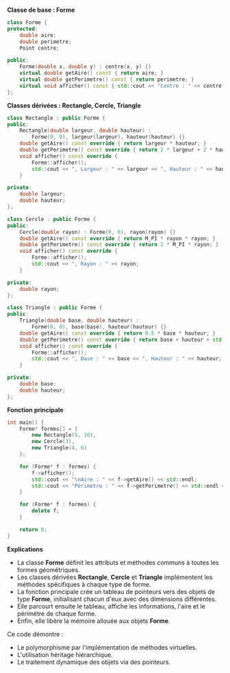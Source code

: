 **Classe de base : Forme**

```cpp
class Forme {
protected:
    double aire;
    double perimetre;
    Point centre;

public:
    Forme(double x, double y) : centre(x, y) {}
    virtual double getAire() const { return aire; }
    virtual double getPerimetre() const { return perimetre; }
    virtual void afficher() const { std::cout << "Centre : " << centre; }
};
```

**Classes dérivées : Rectangle, Cercle, Triangle**

```cpp
class Rectangle : public Forme {
public:
    Rectangle(double largeur, double hauteur) :
        Forme(0, 0), largeur(largeur), hauteur(hauteur) {}
    double getAire() const override { return largeur * hauteur; }
    double getPerimetre() const override { return 2 * largeur + 2 * hauteur; }
    void afficher() const override {
        Forme::afficher();
        std::cout << ", Largeur : " << largeur << ", Hauteur : " << hauteur;
    }

private:
    double largeur;
    double hauteur;
};

class Cercle : public Forme {
public:
    Cercle(double rayon) : Forme(0, 0), rayon(rayon) {}
    double getAire() const override { return M_PI * rayon * rayon; }
    double getPerimetre() const override { return 2 * M_PI * rayon; }
    void afficher() const override {
        Forme::afficher();
        std::cout << ", Rayon : " << rayon;
    }

private:
    double rayon;
};

class Triangle : public Forme {
public:
    Triangle(double base, double hauteur) :
        Forme(0, 0), base(base), hauteur(hauteur) {}
    double getAire() const override { return 0.5 * base * hauteur; }
    double getPerimetre() const override { return base + hauteur + std::sqrt(base * base + hauteur * hauteur); }
    void afficher() const override {
        Forme::afficher();
        std::cout << ", Base : " << base << ", Hauteur : " << hauteur;
    }

private:
    double base;
    double hauteur;
};
```

**Fonction principale**

```cpp
int main() {
    Forme* formes[] = {
        new Rectangle(5, 10),
        new Cercle(3),
        new Triangle(4, 6)
    };

    for (Forme* f : formes) {
        f->afficher();
        std::cout << "\nAire : " << f->getAire() << std::endl;
        std::cout << "Périmètre : " << f->getPerimetre() << std::endl << std::endl;
    }

    for (Forme* f : formes) {
        delete f;
    }

    return 0;
}
```

**Explications**

* La classe **Forme** définit les attributs et méthodes communs à toutes les formes géométriques.
* Les classes dérivées **Rectangle**, **Cercle** et **Triangle** implémentent les méthodes spécifiques à chaque type de forme.
* La fonction principale crée un tableau de pointeurs vers des objets de type **Forme**, initialisant chacun d'eux avec des dimensions différentes.
* Elle parcourt ensuite le tableau, affiche les informations, l'aire et le périmètre de chaque forme.
* Enfin, elle libère la mémoire allouée aux objets **Forme**.

Ce code démontre :

* Le polymorphisme par l'implémentation de méthodes virtuelles.
* L'utilisation héritage hiérarchique.
* Le traitement dynamique des objets via des pointeurs.